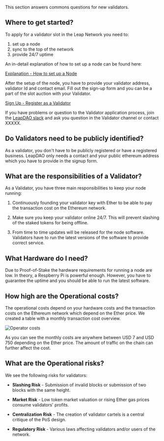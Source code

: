 
This section answers commons questions for new validators.

## Where to get started?

To apply for a validator slot in the Leap Network you need to:

1. set up a node
2. sync to the top of the network
3. provide 24/7 uptime

An in-detail explanation of how to set up a node can be found here:

[Explanation - How to set up a Node](#)

After the setup of the node, you have to provide your validator address, validator Id and contact email. Fill out the sign-up form and you can be a part of the slot auction with your Validator.

[Sign Up - Register as a Validator](https://docs.google.com/forms/d/e/1FAIpQLSdQtc5LoEyWkc5-86SOLW3xK8cRNwuByC7SIrA9MdWeAiuBZw/viewform)

If you have problems or question to the Validator application process, join the [LeapDAO slack](http://join.leapdao.org) and ask you question in the Validator channel or contact XXXXX.

## Do Validators need to be publicly identified?

As a validator, you don't have to be publicly registered or have a registered business. LeapDAO only needs a contact and your public ethereum address which you have to provide in the signup form.


## What are the responsibilities of a Validator?

As a Validator, you have three main responsibilities to keep your node running:

1. Continuously founding your validator key with Ether to be able to pay the transaction cost on the Ethereum network.

2. Make sure you keep your validator online 24/7. This will prevent slashing of the staked tokens for being offline.

3. From time to time updates will be released for the node software. Validators have to run the latest versions of the software to provide correct service.


## What Hardware do I need?

Due to Proof-of-Stake the hardware requirements for running a node are low. In theory, a Respberry Pi is powerful enough. However, you have to guarantee the uptime and you should be able to run the latest software.

## How high are the Operational costs?

The operational costs depend on your hardware costs and the transaction costs on the Ethereum network which depend on the Ether price. We created a table with a monthly transaction cost overview.

![Operator costs](/img/val-img4.svg "Overview monthly costs per slot")

As you can see the monthly costs are anywhere between USD 7 and USD 750 depending on the Ether price. The amount of traffic on the chain can further affect the cost.

## What are the Operational risks? 

We see the following risks for validators:

* **Slashing Risk** - Submission of invalid blocks or submission of two blocks with the same height.

* **Market Risk** - Low token market valuation or rising Ether gas prices consume validators' profits.

* **Centralization Risk** - The creation of validator cartels is a central critique of the PoS design.

* **Regulatory Risk** - Various laws affecting validators and/or users of the network.
